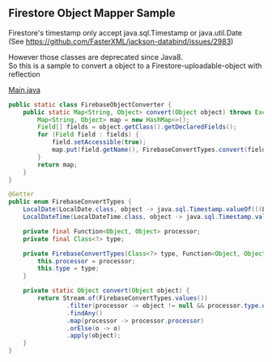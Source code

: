 ## Firestore Object Mapper Sample

Firestore's timestamp only accept java.sql.Timestamp or java.util.Date<br>
(See https://github.com/FasterXML/jackson-databind/issues/2983)<br>

However those classes are deprecated since Java8.<br>
So this is a sample to convert a object to a Firestore-uploadable-object with reflection

[Main.java](/src/main/java/main/Main.java)

```java
public static class FirebaseObjectConverter {
	public static Map<String, Object> convert(Object object) throws Exception {
		Map<String, Object> map = new HashMap<>();
		Field[] fields = object.getClass().getDeclaredFields();
		for (Field field : fields) {
			field.setAccessible(true);
			map.put(field.getName(), FirebaseConvertTypes.convert(field.get(object)));
		}
		return map;
	}
}

@Getter
public enum FirebaseConvertTypes {
	LocalDate(LocalDate.class, object -> java.sql.Timestamp.valueOf(((LocalDate) object).atStartOfDay())),
	LocalDateTime(LocalDateTime.class, object -> java.sql.Timestamp.valueOf((LocalDateTime) object));

	private final Function<Object, Object> processor;
	private final Class<?> type;

	private FirebaseConvertTypes(Class<?> type, Function<Object, Object> processor) {
		this.processor = processor;
		this.type = type;
	}

	private static Object convert(Object object) {
		return Stream.of(FirebaseConvertTypes.values())
				.filter(processor -> object != null && processor.type.equals(object.getClass()))
				.findAny()
				.map(processor -> processor.processor)
				.orElse(o -> o)
				.apply(object);
	}
}
```
